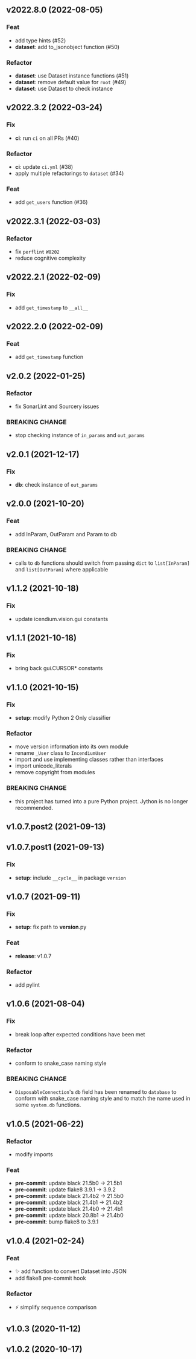 ## v2022.8.0 (2022-08-05)

### Feat

- add type hints (#52)
- **dataset**: add to_jsonobject function (#50)

### Refactor

- **dataset**: use Dataset instance functions (#51)
- **dataset**: remove default value for `root` (#49)
- **dataset**: use Dataset to check instance

## v2022.3.2 (2022-03-24)

### Fix

- **ci**: run `ci` on all PRs (#40)

### Refactor

- **ci**: update `ci.yml` (#38)
- apply multiple refactorings to `dataset` (#34)

### Feat

- add `get_users` function (#36)

## v2022.3.1 (2022-03-03)

### Refactor

- fix `perflint` `W8202`
- reduce cognitive complexity

## v2022.2.1 (2022-02-09)

### Fix

- add `get_timestamp` to `__all__`

## v2022.2.0 (2022-02-09)

### Feat

- add `get_timestamp` function

## v2.0.2 (2022-01-25)

### Refactor

- fix SonarLint and Sourcery issues

### BREAKING CHANGE

- stop checking instance of `in_params` and `out_params`

## v2.0.1 (2021-12-17)

### Fix

- **db**: check instance of `out_params`

## v2.0.0 (2021-10-20)

### Feat

- add InParam, OutParam and Param to db

### BREAKING CHANGE

- calls to `db` functions should switch from  passing
`dict` to `list[InParam]` and `list[OutParam]` where applicable

## v1.1.2 (2021-10-18)

### Fix

- update icendium.vision.gui constants

## v1.1.1 (2021-10-18)

### Fix

- bring back gui.CURSOR* constants

## v1.1.0 (2021-10-15)

### Fix

- **setup**: modify Python 2 Only classifier

### Refactor

- move version information into its own module
- rename `_User` class to `IncendiumUser`
- import and use implementing classes rather than interfaces
- import unicode_literals
- remove copyright from modules

### BREAKING CHANGE

- this project has turned into a pure Python project.
Jython is no longer recommended.

## v1.0.7.post2 (2021-09-13)

## v1.0.7.post1 (2021-09-13)

### Fix

- **setup**: include `__cycle__` in package `version`

## v1.0.7 (2021-09-11)

### Fix

- **setup**: fix path to __version__.py

### Feat

- **release**: v1.0.7

### Refactor

- add pylint

## v1.0.6 (2021-08-04)

### Fix

- break loop after expected conditions have been met

### Refactor

- conform to snake_case naming style

### BREAKING CHANGE

- `DisposableConnection`'s `db` field has been renamed to
`database` to conform with snake_case naming style and to match the name
used in some `system.db` functions.

## v1.0.5 (2021-06-22)

### Refactor

- modify imports

### Feat

- **pre-commit**: update black 21.5b0 -> 21.5b1
- **pre-commit**: update flake8 3.9.1 -> 3.9.2
- **pre-commit**: update black 21.4b2 -> 21.5b0
- **pre-commit**: update black 21.4b1 -> 21.4b2
- **pre-commit**: update black 21.4b0 -> 21.4b1
- **pre-commit**: update black 20.8b1 -> 21.4b0
- **pre-commit**: bump flake8 to 3.9.1

## v1.0.4 (2021-02-24)

### Feat

- :sparkles: add function to convert Dataset into JSON
- add flake8 pre-commit hook

### Refactor

- :zap: simplify sequence comparison

## v1.0.3 (2020-11-12)

## v1.0.2 (2020-10-17)
